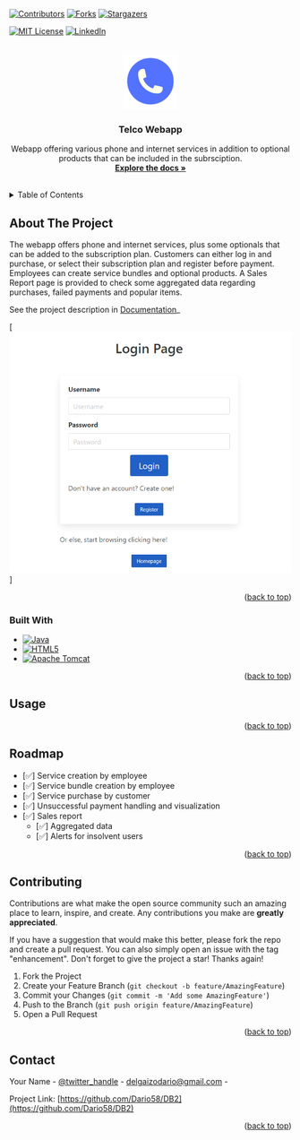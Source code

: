 <!-- Improved compatibility of back to top link: See: https://github.com/othneildrew/Best-README-Template/pull/73 -->
<a name="readme-top"></a>
<!--
*** Thanks for checking out the Best-README-Template. If you have a suggestion
*** that would make this better, please fork the repo and create a pull request
*** or simply open an issue with the tag "enhancement".
*** Don't forget to give the project a star!
*** Thanks again! Now go create something AMAZING! :D
-->



<!-- PROJECT SHIELDS -->
<!--
*** I'm using markdown "reference style" links for readability.
*** Reference links are enclosed in brackets [ ] instead of parentheses ( ).
*** See the bottom of this document for the declaration of the reference variables
*** for contributors-url, forks-url, etc. This is an optional, concise syntax you may use.
*** https://www.markdownguide.org/basic-syntax/#reference-style-links
-->
[![Contributors][contributors-shield]][contributors-url]
[![Forks][forks-shield]][forks-url]
[![Stargazers][stars-shield]][stars-url]
<!--
[![Issues][issues-shield]][issues-url]
-->
[![MIT License][license-shield]][license-url]
[![LinkedIn][linkedin-shield]][linkedin-url]



<!-- PROJECT LOGO -->
<br />
<div align="center">
  <a href="https://github.com/Dario58/DB2">
    <img src="images/db2_logo.png" alt="Logo" width="100" height="100">
  </a>

<h3 align="center">Telco Webapp</h3>

  <p align="center">
    Webapp offering various phone and internet services in addition to optional products that can be included in the subrsciption.
    <br />
    <a href="https://github.com/Dario58/DB2"><strong>Explore the docs »</strong></a>
    <br />
    <br />
    <!--
    <a href="https://github.com/Dario58/DB2/issues">Report Bug</a>
    ·
    <a href="https://github.com/Dario58/DB2/issues">Request Feature</a>
    -->
  </p>
</div>



<!-- TABLE OF CONTENTS -->
<details>
  <summary>Table of Contents</summary>
  <ol>
    <li>
      <a href="#about-the-project">About The Project</a>
      <ul>
        <li><a href="#built-with">Built With</a></li>
      </ul>
    </li>
    <li><a href="#roadmap">Roadmap</a></li>
    <li><a href="#contributing">Contributing</a></li>
    <li><a href="#contact">Contact</a></li>
  </ol>
</details>



<!-- ABOUT THE PROJECT -->
## About The Project
The webapp offers phone and internet services, plus some optionals that can be added to the subscription plan. Customers can either log in and purchase, or select their subscription plan and register before payment. Employees can create service bundles and optional products. A Sales Report page is provided to check some aggregated data regarding purchases, failed payments and popular items.

See the project description in [Documentation](https://example.com)_

[![Product Name Screen Shot][product-screenshot]]

<p align="right">(<a href="#readme-top">back to top</a>)</p>



### Built With

* [![Java][Java.com]][Java-url]
* [![HTML5][HTML.com]][HTML-url]
* [![Apache Tomcat][Tomcat.com]][Tomcat-url]

<p align="right">(<a href="#readme-top">back to top</a>)</p>

<!-- USAGE EXAMPLES -->
## Usage



<p align="right">(<a href="#readme-top">back to top</a>)</p>



<!-- ROADMAP -->
## Roadmap

- [✅] Service creation by employee
- [✅] Service bundle creation by employee
- [✅] Service purchase by customer
- [✅] Unsuccessful payment handling and visualization
- [✅] Sales report
    - [✅] Aggregated data
    - [✅] Alerts for insolvent users

<p align="right">(<a href="#readme-top">back to top</a>)</p>



<!-- CONTRIBUTING -->
## Contributing

Contributions are what make the open source community such an amazing place to learn, inspire, and create. Any contributions you make are **greatly appreciated**.

If you have a suggestion that would make this better, please fork the repo and create a pull request. You can also simply open an issue with the tag "enhancement".
Don't forget to give the project a star! Thanks again!

1. Fork the Project
2. Create your Feature Branch (`git checkout -b feature/AmazingFeature`)
3. Commit your Changes (`git commit -m 'Add some AmazingFeature'`)
4. Push to the Branch (`git push origin feature/AmazingFeature`)
5. Open a Pull Request

<p align="right">(<a href="#readme-top">back to top</a>)</p>


<!-- CONTACT -->
## Contact

Your Name - [@twitter_handle](https://twitter.com/twitter_handle) - delgaizodario@gmail.com - 

Project Link: [https://github.com/Dario58/DB2](https://github.com/Dario58/DB2)

<p align="right">(<a href="#readme-top">back to top</a>)</p>



<!-- MARKDOWN LINKS & IMAGES -->
<!-- https://www.markdownguide.org/basic-syntax/#reference-style-links -->
[contributors-shield]: https://img.shields.io/github/contributors/Dario58/DB2.svg?style=for-the-badge
[contributors-url]: https://github.com/Dario58/DB2/graphs/contributors
[forks-shield]: https://img.shields.io/github/forks/Dario58/DB2.svg?style=for-the-badge
[forks-url]: https://github.com/Dario58/DB2/network/members
[stars-shield]: https://img.shields.io/github/stars/Dario58/DB2.svg?style=for-the-badge
[stars-url]: https://github.com/Dario58/DB2/stargazers
[issues-shield]: https://img.shields.io/github/issues/Dario58/DB2.svg?style=for-the-badge
[issues-url]: https://github.com/Dario58/DB2/issues
[license-shield]: https://img.shields.io/github/license/Dario58/DB2.svg?style=for-the-badge
[license-url]: https://github.com/Dario58/DB2/blob/master/LICENSE.txt
[linkedin-shield]: https://img.shields.io/badge/-LinkedIn-black.svg?style=for-the-badge&logo=linkedin&colorB=555
[linkedin-url]: www.linkedin.com/in/dario-del-gaizo-802ba3240
[product-screenshot]: images/image.png
[HTML.com]: https://img.shields.io/badge/html5-%23E34F26.svg?style=for-the-badge&logo=html5&logoColor=white
[HTML-url]: https://nextjs.org/
[Tomcat.com]: https://img.shields.io/badge/apache%20tomcat-%23F8DC75.svg?style=for-the-badge&logo=apache-tomcat&logoColor=black
[Tomcat-url]: https://tomcat.apache.org/
[Java-url]: https://www.java.com/
[Java.com]: https://img.shields.io/badge/Java-ED8B00?style=for-the-badge&logo=java&logoColor=white
